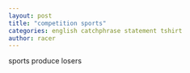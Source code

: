 ```yaml
---
layout: post
title: "competition sports"
categories: english catchphrase statement tshirt
author: racer
---
```


sports produce losers
